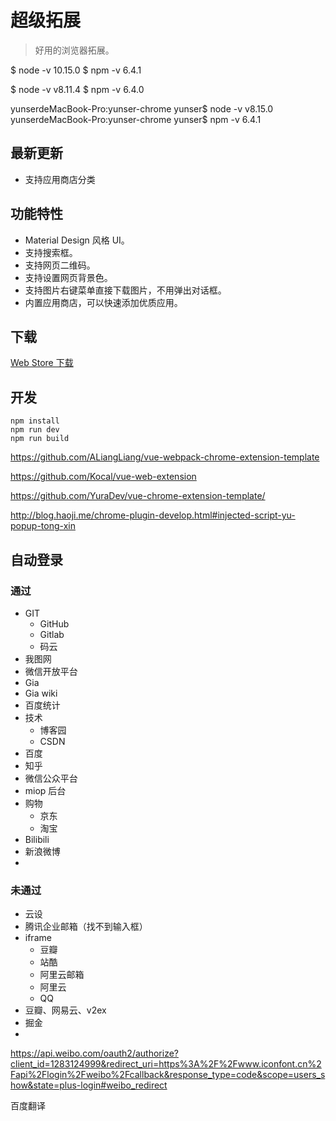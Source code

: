 # 超级拓展

> 好用的浏览器拓展。

$ node -v
10.15.0
$ npm -v
6.4.1

$ node -v
v8.11.4
$ npm -v
6.4.0



yunserdeMacBook-Pro:yunser-chrome yunser$ node -v
v8.15.0
yunserdeMacBook-Pro:yunser-chrome yunser$ npm -v
6.4.1


## 最新更新

* 支持应用商店分类

## 功能特性

* Material Design 风格 UI。
* 支持搜索框。
* 支持网页二维码。
* 支持设置网页背景色。
* 支持图片右键菜单直接下载图片，不用弹出对话框。
* 内置应用商店，可以快速添加优质应用。

## 下载

[Web Store 下载](https://chrome.google.com/webstore/detail/%E8%B6%85%E7%BA%A7%E6%8B%93%E5%B1%95/ejfhencngpnpohkchdjgkphiakibkkab)


## 开发

```
npm install
npm run dev
npm run build
```

https://github.com/ALiangLiang/vue-webpack-chrome-extension-template

https://github.com/Kocal/vue-web-extension


https://github.com/YuraDev/vue-chrome-extension-template/

http://blog.haoji.me/chrome-plugin-develop.html#injected-script-yu-popup-tong-xin


## 自动登录

### 通过

* GIT
  * GitHub
  * Gitlab
  * 码云
* 我图网
* 微信开放平台
* Gia
* Gia wiki
* 百度统计
* 技术
  * 博客园
  * CSDN
* 百度
* 知乎
* 微信公众平台
* miop 后台
* 购物
  * 京东
  * 淘宝
* Bilibili
* 新浪微博
* 
### 未通过

* 云设
* 腾讯企业邮箱（找不到输入框）
* iframe
    * 豆瓣
    * 站酷
    * 阿里云邮箱
    * 阿里云
    * QQ
* 豆瓣、网易云、v2ex
* 掘金
*

https://api.weibo.com/oauth2/authorize?client_id=1283124999&redirect_uri=https%3A%2F%2Fwww.iconfont.cn%2Fapi%2Flogin%2Fweibo%2Fcallback&response_type=code&scope=users_show&state=plus-login#weibo_redirect


百度翻译